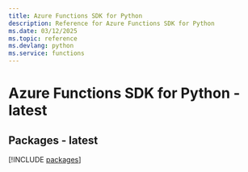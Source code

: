 ```yaml
---
title: Azure Functions SDK for Python
description: Reference for Azure Functions SDK for Python
ms.date: 03/12/2025
ms.topic: reference
ms.devlang: python
ms.service: functions
---
```

# Azure Functions SDK for Python - latest
## Packages - latest
[!INCLUDE [packages](functions-index.md)]